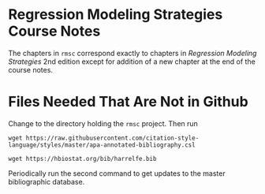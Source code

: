 # Regression Modeling Strategies Course Notes

The chapters in `rmsc` correspond exactly to chapters in _Regression Modeling Strategies_ 2nd edition except for addition of a new chapter at the end of the course notes.

# Files Needed That Are Not in Github

Change to the directory holding the `rmsc` project.   Then run

```
wget https://raw.githubusercontent.com/citation-style-language/styles/master/apa-annotated-bibliography.csl

wget https://hbiostat.org/bib/harrelfe.bib
```

Periodically run the second command to get updates to the master bibliographic database.
